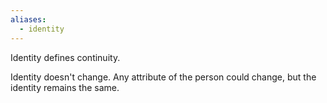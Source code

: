 ```yaml
---
aliases:
  - identity
---
```

Identity defines continuity.

Identity doesn't change. Any attribute of the person could change, but the identity remains the same.
